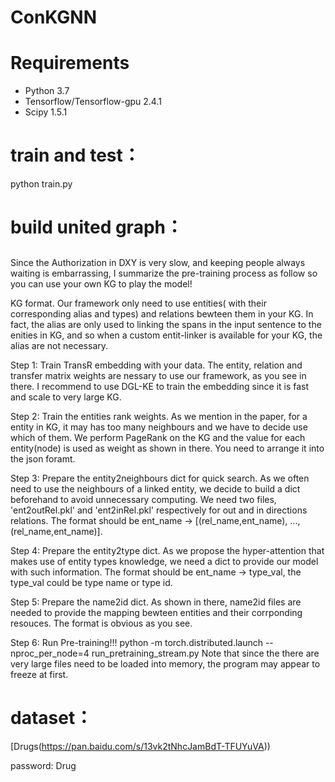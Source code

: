 # ConKGNN

# Requirements

* Python 3.7
* Tensorflow/Tensorflow-gpu 2.4.1
* Scipy 1.5.1

# train and test：
python train.py

# build united graph：
##
Since the Authorization in DXY is very slow, and keeping people always waiting is embarrassing, I summarize the pre-training process as follow so you can use your own KG to play the model!

KG format.
Our framework only need to use entities( with their corresponding alias and types) and relations bewteen them in your KG. In fact, the alias are only used to linking the spans in the input sentence to the enities in KG, and so when a custom entit-linker is available for your KG, the alias are not necessary.

Step 1: Train TransR embedding with your data.
The entity, relation and transfer matrix weights are nessary to use our framework, as you see in there. I recommend to use DGL-KE to train the embedding since it is fast and scale to very large KG.

Step 2: Train the entities rank weights.
As we mention in the paper, for a entity in KG, it may has too many neighbours and we have to decide use which of them. We perform PageRank on the KG and the value for each entity(node) is used as weight as shown in there. You need to arrange it into the json foramt.

Step 3: Prepare the entity2neighbours dict for quick search.
As we often need to use the neighbours of a linked entity, we decide to build a dict beforehand to avoid unnecessary computing. We need two files, 'ent2outRel.pkl' and 'ent2inRel.pkl' respectively for out and in directions relations. The format should be ent_name -> [(rel_name,ent_name), ..., (rel_name,ent_name)].

Step 4: Prepare the entity2type dict.
As we propose the hyper-attention that makes use of entity types knowledge, we need a dict to provide our model with such information. The format should be ent_name -> type_val, the type_val could be type name or type id.

Step 5: Prepare the name2id dict.
As shown in there, name2id files are needed to provide the mapping bewteen entities and their corrponding resouces. The format is obvious as you see.

Step 6: Run Pre-training!!!
python -m torch.distributed.launch --nproc_per_node=4 run_pretraining_stream.py
Note that since the there are very large files need to be loaded into memory, the program may appear to freeze at first.

# dataset：
[Drugs(https://pan.baidu.com/s/13vk2tNhcJamBdT-TFUYuVA))

password: Drug

